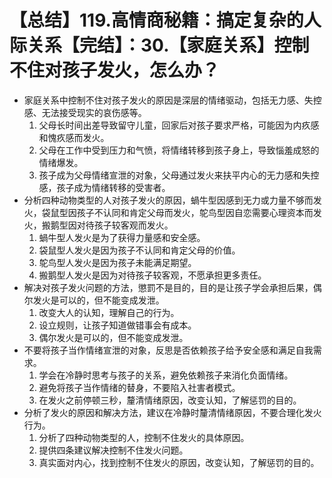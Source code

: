 # 【总结】119.高情商秘籍：搞定复杂的人际关系【完结】：30.【家庭关系】控制不住对孩子发火，怎么办？

-   家庭关系中控制不住对孩子发火的原因是深层的情绪驱动，包括无力感、失控感、无法接受现实的哀伤感等。
    1.  父母长时间出差导致留守儿童，回家后对孩子要求严格，可能因为内疚感和愧疚感而发火。
    2.  父母在工作中受到压力和气愤，将情绪转移到孩子身上，导致惱羞成怒的情绪爆发。
    3.  孩子成为父母情绪宣泄的对象，父母通过发火来扶平内心的无力感和失控感，孩子成为情绪转移的受害者。
-   分析四种动物类型的人对孩子发火的原因，蝸牛型因感到无力或力量不够而发火，袋鼠型因孩子不认同和肯定父母而发火，鸵鸟型因自恋需要心理资本而发火，搬鹅型因对待孩子较客观而发火。
    1.  蝸牛型人发火是为了获得力量感和安全感。
    2.  袋鼠型人发火是因为孩子不认同和肯定父母的价值。
    3.  鸵鸟型人发火是因为孩子未能满足期望。
    4.  搬鹅型人发火是因为对待孩子较客观，不愿承担更多责任。
-   解决对孩子发火问题的方法，懲罰不是目的，目的是让孩子学会承担后果，偶尔发火是可以的，但不能变成发泄。
    1.  改变大人的认知，理解自己的行为。
    2.  设立规则，让孩子知道做错事会有成本。
    3.  偶尔发火是可以的，但不能变成发泄。
-   不要将孩子当作情绪宣泄的对象，反思是否依赖孩子给予安全感和满足自我需求。
    1.  学会在冷静时思考与孩子的关系，避免依赖孩子来消化负面情绪。
    2.  避免将孩子当作情绪的替身，不要陷入社害者模式。
    3.  在发火之前停顿三秒，釐清情绪原因，改变认知，了解惩罚的目的。
-   分析了发火的原因和解决方法，建议在冷静时釐清情绪原因，不要合理化发火行为。
    1.  分析了四种动物类型的人，控制不住发火的具体原因。
    2.  提供四条建议解决控制不住发火问题。
    3.  真实面对内心，找到控制不住发火的原因，改变认知，了解惩罚的目的。